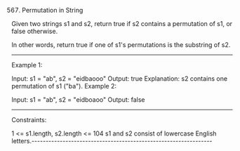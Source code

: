 567. Permutation in String

Given two strings s1 and s2, return true if s2 contains a permutation
of s1, or false otherwise.

In other words, return true if one of s1's permutations is the substring of s2.

----------------------------------------------------------------
Example 1:

Input: s1 = "ab", s2 = "eidbaooo"
Output: true
Explanation: s2 contains one permutation of s1 ("ba").
Example 2:

Input: s1 = "ab", s2 = "eidboaoo"
Output: false
 
----------------------------------------------------------------
Constraints:

1 <= s1.length, s2.length <= 104
s1 and s2 consist of lowercase English letters.----------------------------------------------------------------